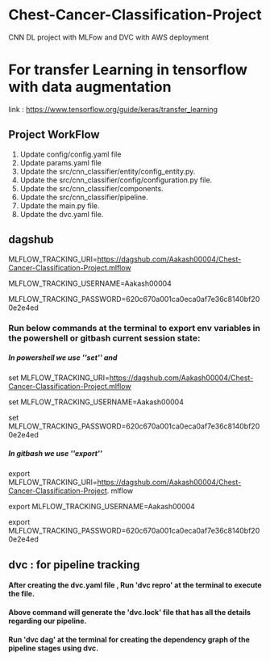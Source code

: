 # Chest-Cancer-Classification-Project
CNN DL project with MLFow and DVC with AWS deployment

# For transfer Learning in tensorflow with data augmentation 
link : https://www.tensorflow.org/guide/keras/transfer_learning

## Project WorkFlow

1. Update config/config.yaml file
2. Update params.yaml file
3. Update the src/cnn_classifier/entity/config_entity.py.
4. Update the src/cnn_classifier/config/configuration.py file.
5. Update the src/cnn_classifier/components.
6. Update the src/cnn_classifier/pipeline.
7. Update the main.py file.
8. Update the dvc.yaml file.


##  dagshub

MLFLOW_TRACKING_URI=https://dagshub.com/Aakash00004/Chest-Cancer-Classification-Project.mlflow

MLFLOW_TRACKING_USERNAME=Aakash00004

MLFLOW_TRACKING_PASSWORD=620c670a001ca0eca0af7e36c8140bf200e2e4ed



### Run below commands at the terminal to export  env variables in the powershell or gitbash current session state:

##### In powershell we use ''set'' and 
set MLFLOW_TRACKING_URI=https://dagshub.com/Aakash00004/Chest-Cancer-Classification-Project.mlflow

set MLFLOW_TRACKING_USERNAME=Aakash00004 

set MLFLOW_TRACKING_PASSWORD=620c670a001ca0eca0af7e36c8140bf200e2e4ed

##### In gitbash we use ''export''
export MLFLOW_TRACKING_URI=https://dagshub.com/Aakash00004/Chest-Cancer-Classification-Project.   mlflow

export MLFLOW_TRACKING_USERNAME=Aakash00004 

export MLFLOW_TRACKING_PASSWORD=620c670a001ca0eca0af7e36c8140bf200e2e4ed

## dvc : for pipeline tracking 

#### After creating the dvc.yaml file , Run 'dvc repro' at the terminal to execute the file.
#### Above command will generate the 'dvc.lock' file that has all the details regarding our pipeline.
#### Run 'dvc dag' at the terminal for creating the dependency graph of the pipeline stages using dvc.






